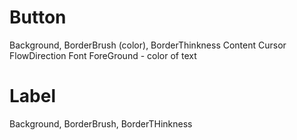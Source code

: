 

# Button

Background, BorderBrush (color), BorderThinkness
Content
Cursor
FlowDirection
Font
ForeGround - color of text


# Label
Background, BorderBrush, BorderTHinkness










